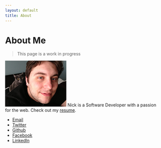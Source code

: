 ```yaml
---
layout: default
title: About
---
```


# About Me

> This page is a work in progress

![Nick nisi](/img/nick_cat.jpg)
Nick is a Software Developer with a passion for the web. Check
out my [resume](/resume).

+ [Email](mailto:nick@nisi.org)
+ [Twitter](https://twitter.com/nicknisi)
+ [Github](https://github.com/nicknisi)
+ [Facebook](https://facebook.com/nicknisi)
+ [LinkedIn](https://linkedin.com/in/nicknisi)
